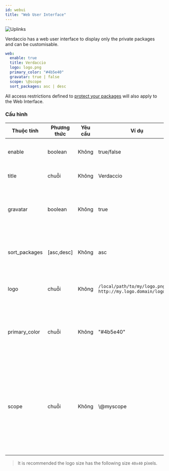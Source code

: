 ```yaml
---
id: webui
title: "Web User Interface"
---
```


![Uplinks](https://user-images.githubusercontent.com/558752/52916111-fa4ba980-32db-11e9-8a64-f4e06eb920b3.png)

Verdaccio has a web user interface to display only the private packages and can be customisable.

```yaml
web:
  enable: true
  title: Verdaccio
  logo: logo.png
  primary_color: "#4b5e40"
  gravatar: true | false
  scope: \@scope
  sort_packages: asc | desc
```

All access restrictions defined to [protect your packages](protect-your-dependencies.md) will also apply to the Web Interface.

### Cấu hình

| Thuộc tính    | Phương thức | Yêu cầu | Ví dụ                                                         | Hỗ trợ     | Miêu tả                                                                                                                                              |
| ------------- | ----------- | ------- | ------------------------------------------------------------- | ---------- | ---------------------------------------------------------------------------------------------------------------------------------------------------- |
| enable        | boolean     | Không   | true/false                                                    | tất cả     | allow to display the web interface                                                                                                                   |
| title         | chuỗi       | Không   | Verdaccio                                                     | tất cả     | HTML head title description                                                                                                                          |
| gravatar      | boolean     | Không   | true                                                          | `>v4`   | Gravatars will be generated under the hood if this property is enabled                                                                               |
| sort_packages | [asc,desc]  | Không   | asc                                                           | `>v4`   | By default private packages are sorted by ascending                                                                                                  |
| logo          | chuỗi       | Không   | `/local/path/to/my/logo.png` `http://my.logo.domain/logo.png` | tất cả     | a URI where logo is located (header logo)                                                                                                            |
| primary_color | chuỗi       | Không   | "#4b5e40"                                                     | `>4`    | The primary color to use throughout the UI (header, etc)                                                                                             |
| scope         | chuỗi       | Không   | \\@myscope                                                  | `>v3.x` | If you're using this registry for a specific module scope, specify that scope to set it in the webui instructions header (note: escape @ with \\@) |

> It is recommended the logo size has the following size `40x40` pixels.